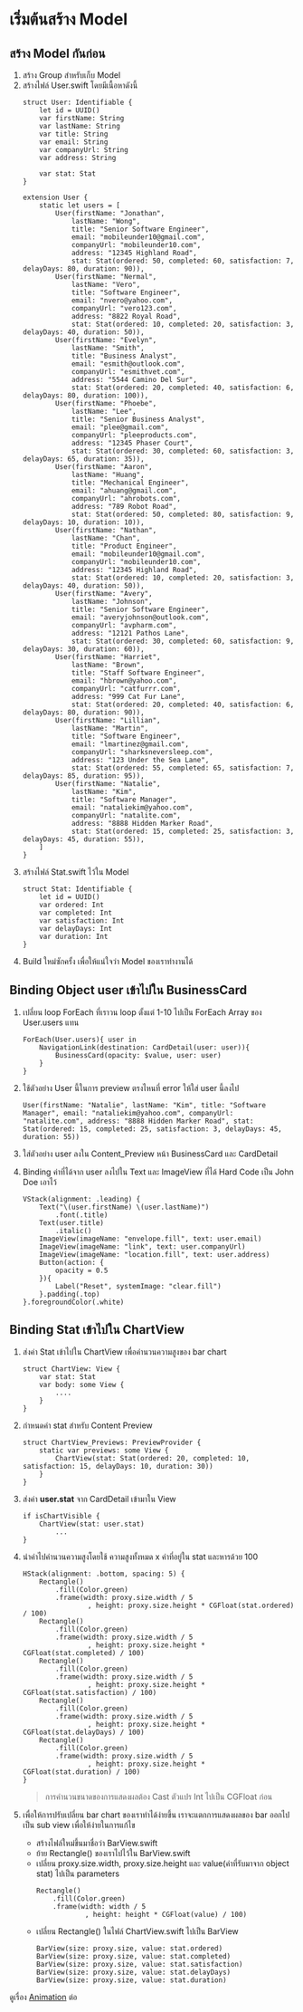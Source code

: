 # เริ่มต้นสร้าง Model
## สร้าง Model กันก่อน
1. สร้าง Group สำหรับเก็บ Model
1. สร้างไฟล์ User.swift โดยมีเนื้อหาดังนี้
    ```
    struct User: Identifiable {
        let id = UUID()
        var firstName: String
        var lastName: String
        var title: String
        var email: String
        var companyUrl: String
        var address: String
        
        var stat: Stat
    }

    extension User {
        static let users = [
            User(firstName: "Jonathan",
                lastName: "Wong",
                title: "Senior Software Engineer",
                email: "mobileunder10@gmail.com",
                companyUrl: "mobileunder10.com",
                address: "12345 Highland Road",
                stat: Stat(ordered: 50, completed: 60, satisfaction: 7, delayDays: 80, duration: 90)),
            User(firstName: "Nermal",
                lastName: "Vero",
                title: "Software Engineer",
                email: "nvero@yahoo.com",
                companyUrl: "vero123.com",
                address: "8822 Royal Road",
                stat: Stat(ordered: 10, completed: 20, satisfaction: 3, delayDays: 40, duration: 50)),
            User(firstName: "Evelyn",
                lastName: "Smith",
                title: "Business Analyst",
                email: "esmith@outlook.com",
                companyUrl: "esmithvet.com",
                address: "5544 Camino Del Sur",
                stat: Stat(ordered: 20, completed: 40, satisfaction: 6, delayDays: 80, duration: 100)),
            User(firstName: "Phoebe",
                lastName: "Lee",
                title: "Senior Business Analyst",
                email: "plee@gmail.com",
                companyUrl: "pleeproducts.com",
                address: "12345 Phaser Court",
                stat: Stat(ordered: 30, completed: 60, satisfaction: 3, delayDays: 65, duration: 35)),
            User(firstName: "Aaron",
                lastName: "Huang",
                title: "Mechanical Engineer",
                email: "ahuang@gmail.com",
                companyUrl: "ahrobots.com",
                address: "789 Robot Road",
                stat: Stat(ordered: 50, completed: 80, satisfaction: 9, delayDays: 10, duration: 10)),
            User(firstName: "Nathan",
                lastName: "Chan",
                title: "Product Engineer",
                email: "mobileunder10@gmail.com",
                companyUrl: "mobileunder10.com",
                address: "12345 Highland Road",
                stat: Stat(ordered: 10, completed: 20, satisfaction: 3, delayDays: 40, duration: 50)),
            User(firstName: "Avery",
                lastName: "Johnson",
                title: "Senior Software Engineer",
                email: "averyjohnson@outlook.com",
                companyUrl: "avpharm.com",
                address: "12121 Pathos Lane",
                stat: Stat(ordered: 30, completed: 60, satisfaction: 9, delayDays: 30, duration: 60)),
            User(firstName: "Harriet",
                lastName: "Brown",
                title: "Staff Software Engineer",
                email: "hbrown@yahoo.com",
                companyUrl: "catfurrr.com",
                address: "999 Cat Fur Lane",
                stat: Stat(ordered: 20, completed: 40, satisfaction: 6, delayDays: 80, duration: 90)),
            User(firstName: "Lillian",
                lastName: "Martin",
                title: "Software Engineer",
                email: "lmartinez@gmail.com",
                companyUrl: "sharksneversleep.com",
                address: "123 Under the Sea Lane",
                stat: Stat(ordered: 55, completed: 65, satisfaction: 7, delayDays: 85, duration: 95)),
            User(firstName: "Natalie",
                lastName: "Kim",
                title: "Software Manager",
                email: "nataliekim@yahoo.com",
                companyUrl: "natalite.com",
                address: "8888 Hidden Marker Road",
                stat: Stat(ordered: 15, completed: 25, satisfaction: 3, delayDays: 45, duration: 55)),
        ]
    }
    ```
1. สร้างไฟล์ Stat.swift ไว้ใน Model
    ```
    struct Stat: Identifiable {
        let id = UUID()
        var ordered: Int
        var completed: Int
        var satisfaction: Int
        var delayDays: Int
        var duration: Int
    }
    ```
1. Build ใหม่ซักครั้ง เพื่อให้แน่ใจว่า Model ของเราทำงานได้

## Binding Object user เข้าไปใน BusinessCard
1. เปลี่ยน loop ForEach ที่เราวน loop ตั้งแต่ 1-10 ไปเป็น ForEach Array ของ User.users แทน
    ```
    ForEach(User.users){ user in
        NavigationLink(destination: CardDetail(user: user)){
            BusinessCard(opacity: $value, user: user)
        }
    }
    ```
1. ใช้ตัวอย่าง User นี้ในการ preview ตรงไหนที่ error ให้ใส่ user นี้ลงไป
    ```
    User(firstName: "Natalie", lastName: "Kim", title: "Software Manager", email: "nataliekim@yahoo.com", companyUrl: "natalite.com", address: "8888 Hidden Marker Road", stat: Stat(ordered: 15, completed: 25, satisfaction: 3, delayDays: 45, duration: 55))
    ```
1. ใส่ตัวอย่าง user ลงใน Content_Preview หน้า BusinessCard และ CardDetail

1. Binding ค่าที่ได้จาก user ลงไปใน Text และ ImageView ที่ได้ Hard Code เป็น John Doe เอาไว้
    ```
    VStack(alignment: .leading) {
        Text("\(user.firstName) \(user.lastName)")
            .font(.title)
        Text(user.title)
            .italic()
        ImageView(imageName: "envelope.fill", text: user.email)
        ImageView(imageName: "link", text: user.companyUrl)
        ImageView(imageName: "location.fill", text: user.address)
        Button(action: {
            opacity = 0.5
        }){
            Label("Reset", systemImage: "clear.fill")
        }.padding(.top)
    }.foregroundColor(.white)
    ```

## Binding Stat เข้าไปใน ChartView
1. ส่งค่า Stat เข้าไปใน ChartView เพื่อคำนวนความสูงของ bar chart
    ```
    struct ChartView: View {
        var stat: Stat
        var body: some View {
            ....
        }
    }
    ```

1. กำหนดค่า stat สำหรับ Content Preview
    ```
    struct ChartView_Previews: PreviewProvider {
        static var previews: some View {
            ChartView(stat: Stat(ordered: 20, completed: 10, satisfaction: 15, delayDays: 10, duration: 30))
        }
    }
    ```
1. ส่งค่า __user.stat__ จาก CardDetail เข้ามาใน View
    ```
    if isChartVisible {
        ChartView(stat: user.stat)
            ...
    }
    ```
1. นำค่าไปคำนวนความสูงโดยใช้ ความสูงทั้งหมด x ค่าที่อยู่ใน stat และหารด้วย 100

    ```
    HStack(alignment: .bottom, spacing: 5) {
        Rectangle()
            .fill(Color.green)
            .frame(width: proxy.size.width / 5
                    , height: proxy.size.height * CGFloat(stat.ordered) / 100)
        Rectangle()
            .fill(Color.green)
            .frame(width: proxy.size.width / 5
                    , height: proxy.size.height * CGFloat(stat.completed) / 100)
        Rectangle()
            .fill(Color.green)
            .frame(width: proxy.size.width / 5
                    , height: proxy.size.height * CGFloat(stat.satisfaction) / 100)
        Rectangle()
            .fill(Color.green)
            .frame(width: proxy.size.width / 5
                    , height: proxy.size.height * CGFloat(stat.delayDays) / 100)
        Rectangle()
            .fill(Color.green)
            .frame(width: proxy.size.width / 5
                    , height: proxy.size.height * CGFloat(stat.duration) / 100)
    }
    ```
    > การคำนวนขนาดของการแสดงผลต้อง Cast ตัวแปร Int ไปเป็น CGFloat ก่อน

1. เพื่อให้การปรับเปลี่ยน bar chart ของเราทำได้ง่ายขึ้น เราจะแตกการแสดงผลของ bar ออกไปเป็น sub view เพื่อให้ง่ายในการแก้ไข
    * สร้างไฟล์ใหม่ขึ้นมาชื่อว่า BarView.swift
    * ย้าย Rectangle() ของเราไปไว้ใน BarView.swift
    * เปลี่ยน proxy.size.width, proxy.size.height และ value(ค่าที่รับมาจาก object stat) ไปเป็น parameters
        ```
        Rectangle()
            .fill(Color.green)
            .frame(width: width / 5
                    , height: height * CGFloat(value) / 100)
        ```
    * เปลี่ยน Rectangle() ในไฟล์ ChartView.swift ไปเป็น BarView
        ```
        BarView(size: proxy.size, value: stat.ordered)
        BarView(size: proxy.size, value: stat.completed)
        BarView(size: proxy.size, value: stat.satisfaction)
        BarView(size: proxy.size, value: stat.delayDays)
        BarView(size: proxy.size, value: stat.duration)
        ```

ดูเรื่อง [Animation](Amination.md) ต่อ